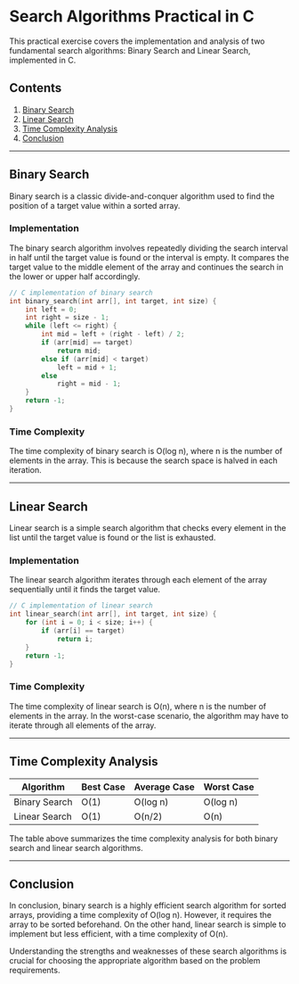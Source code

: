 # Search Algorithms Practical in C

This practical exercise covers the implementation and analysis of two fundamental search algorithms: Binary Search and Linear Search, implemented in C.

## Contents

1. [Binary Search](#binary-search)
2. [Linear Search](#linear-search)
3. [Time Complexity Analysis](#time-complexity-analysis)
4. [Conclusion](#conclusion)

---

## Binary Search

Binary search is a classic divide-and-conquer algorithm used to find the position of a target value within a sorted array.

### Implementation

The binary search algorithm involves repeatedly dividing the search interval in half until the target value is found or the interval is empty. It compares the target value to the middle element of the array and continues the search in the lower or upper half accordingly.

```c
// C implementation of binary search
int binary_search(int arr[], int target, int size) {
    int left = 0;
    int right = size - 1;
    while (left <= right) {
        int mid = left + (right - left) / 2;
        if (arr[mid] == target)
            return mid;
        else if (arr[mid] < target)
            left = mid + 1;
        else
            right = mid - 1;
    }
    return -1;
}
```

### Time Complexity

The time complexity of binary search is O(log n), where n is the number of elements in the array. This is because the search space is halved in each iteration.

---

## Linear Search

Linear search is a simple search algorithm that checks every element in the list until the target value is found or the list is exhausted.

### Implementation

The linear search algorithm iterates through each element of the array sequentially until it finds the target value.

```c
// C implementation of linear search
int linear_search(int arr[], int target, int size) {
    for (int i = 0; i < size; i++) {
        if (arr[i] == target)
            return i;
    }
    return -1;
}
```

### Time Complexity

The time complexity of linear search is O(n), where n is the number of elements in the array. In the worst-case scenario, the algorithm may have to iterate through all elements of the array.

---

## Time Complexity Analysis

| Algorithm     | Best Case | Average Case | Worst Case |
|---------------|-----------|--------------|------------|
| Binary Search | O(1)      | O(log n)     | O(log n)   |
| Linear Search | O(1)      | O(n/2)       | O(n)       |

The table above summarizes the time complexity analysis for both binary search and linear search algorithms.

---

## Conclusion

In conclusion, binary search is a highly efficient search algorithm for sorted arrays, providing a time complexity of O(log n). However, it requires the array to be sorted beforehand. On the other hand, linear search is simple to implement but less efficient, with a time complexity of O(n).

Understanding the strengths and weaknesses of these search algorithms is crucial for choosing the appropriate algorithm based on the problem requirements.
